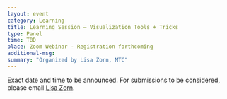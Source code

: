 ```yaml
---
layout: event
category: Learning
title: Learning Session – Visualization Tools + Tricks
type: Panel
time: TBD
place: Zoom Webinar - Registration forthcoming
additional-msg:
summary: "Organized by Lisa Zorn, MTC"
---
```


Exact date and time to be announced.  For submissions to be considered, please email [Lisa Zorn](mailto:lzorn@bayareametro.org). 